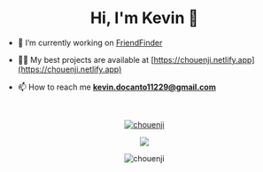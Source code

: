 <h1 align="center">Hi, I'm Kevin 👋</h1>

- 🔭 I’m currently working on [FriendFinder](https://github.com/chouenji/FriendFinder)

- 👨‍💻 My best projects are available at [https://chouenji.netlify.app](https://chouenji.netlify.app)

- 📫 How to reach me **kevin.docanto11229@gmail.com**

<br>
<p align="center"> <a href="https://github.com/ryo-ma/github-profile-trophy"><img src="https://github-profile-trophy.vercel.app/?username=chouenji&theme=onedark&row=1&column=3" alt="chouenji" /></a> </p>
<p align=center>
<img src="https://github-readme-stats.vercel.app/api/top-langs/?username=chouenji&layout=compact"/>
</p>
<div align="center"><p><img align="center" src="https://github-readme-streak-stats.herokuapp.com/?user=chouenji&" alt="chouenji" /></p></div>
